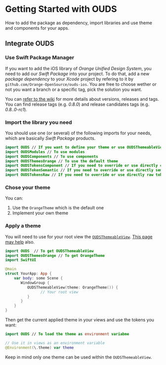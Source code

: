 # Getting Started with OUDS

How to add the package as dependency, import libraries and use theme and components for your apps.

## Integrate OUDS

### Use Swift Package Manager

If you want to add the iOS library of *Orange Unified Design System*, you need to add our _Swift Package_ into your project.
To do that, add a new _package dependency_ to your _Xcode_ project by refering to it by `github.com/Orange-OpenSource/ouds-ios`.
You are free to choose wether or not you want a branch or a specific tag, pick the solution you want.

You can [refer to the wiki](https://github.com/Orange-OpenSource/ouds-ios/wiki/50-%E2%80%90-About-versions,-releases-and-builds) for more details about versions, releases and tags. You can find release tags (e.g. *0.8.0*) and release candidates tags (e.g. *0.8..0-rc1*).

### Import the library you need

You should use one (or several) of the following imports for your needs, which are basically _Swift Package_ products.

```swift
import OUDS // If you want to define your theme or use OUDSThemeableView
import OUDSModules // To use modules
import OUDSComponents // To use components
import OUDSThemesOrange // To use the default theme
import OUDSTokensComponent // If you need to override or use directly components tokens
import OUDSTokenSemantic // If you need to override or use directly semantic tokens
import OUDSTokensRaw // If you need to override or use directly raw tokens
```

### Chose your theme

You can:
1. Use the `OrangeTheme` which is the default one
2. Implement your own theme

### Apply a theme

You will need to use for your root view the [`OUDSThemeableView`](https://ios.unified-design-system.orange.com/documentation/ouds/oudsthemeableview/). [This page may help](https://ios.unified-design-system.orange.com/documentation/ouds/themes) also.

```swift
import OUDS  // To get OUDSThemeableView
import OUDSThemesOrange // To get OrangeTheme
import SwiftUI

@main
struct YourApp: App {
    var body: some Scene {
       WindowGroup {
          OUDSThemeableView(theme: OrangeTheme()) {
                // Your root view
          }
       }
    }
}
```

Then get the current applied theme in your views and use the tokens you want:
```swift
import OUDS // To load the theme as environment variabme

// Use it in views as an environment variable
@Environment(\.theme) var theme
```

Keep in mind only one theme can be used within the `OUDSThemeableView`.
